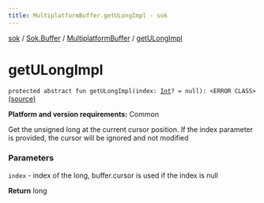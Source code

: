 ```yaml
---
title: MultiplatformBuffer.getULongImpl - sok
---
```


[sok](../../index.html) / [Sok.Buffer](../index.html) / [MultiplatformBuffer](index.html) / [getULongImpl](./get-u-long-impl.html)

# getULongImpl

`protected abstract fun getULongImpl(index: `[`Int`](https://kotlinlang.org/api/latest/jvm/stdlib/kotlin/-int/index.html)`? = null): <ERROR CLASS>` [(source)](https://github.com/SeekDaSky/Sok/tree/master/common/sok-common/src/Sok/Buffer/MultiplatformBuffer.kt#L297)

**Platform and version requirements:** Common

Get the unsigned long at the current cursor position. If the index parameter is provided, the cursor will be ignored and not modified

### Parameters

`index` - index of the long, buffer.cursor is used if the index is null

**Return**
long

